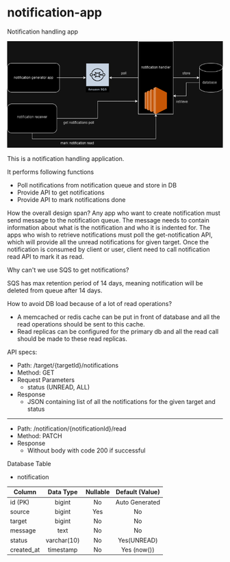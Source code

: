 # notification-app
Notification handling app

![Design](in-app-notification-design.drawio.png)

This is a notification handling application.

It performs following functions
* Poll notifications from notification queue and store in DB
* Provide API to get notifications
* Provide API to mark notifications done

How the overall design span?
Any app who want to create notification must send message to the notification queue. The message needs to contain information about what is the notification and who it is indented for. The apps who wish to retrieve notifications must poll the get-notification API, which will provide all the unread notifications for given target. Once the notification is consumed by client or user, client need to call notification read API to mark it as read.

Why can't we use SQS to get notifications?

SQS has max retention period of 14 days, meaning notification will be deleted from queue after 14 days.

How to avoid DB load because of a lot of read operations?

* A memcached or redis cache can be put in front of database and all the read operations should be sent to this cache.
* Read replicas can be configured for the primary db and all the read call should be made to these read replicas.

API specs:

* Path: /target/{targetId}/notifications
* Method: GET
* Request Parameters
  * status (UNREAD, ALL)
* Response
  * JSON containing list of all the notifications for the given target and status
---
* Path: /notification/{notificationId}/read
* Method: PATCH
* Response
  * Without body with code 200 if successful

Database Table
* notification

| Column | Data Type | Nullable | Default (Value) |
|----|:----:|:----:|:---------------:|
| id (PK) | bigint | No | Auto Generated  |
| source | bigint | Yes |       No        |
| target | bigint | No |       No        |
| message | text | No |       No        |
| status | varchar(10) | No |   Yes(UNREAD)   |
| created_at | timestamp | No |   Yes (now())   |



